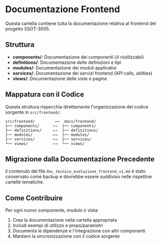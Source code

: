 # Documentazione Frontend

Questa cartella contiene tutta la documentazione relativa al frontend del progetto SSOT-3005.

## Struttura

- **components/**: Documentazione dei componenti UI riutilizzabili
- **definitions/**: Documentazione delle definizioni e tipi
- **modules/**: Documentazione dei moduli applicativi
- **services/**: Documentazione dei servizi frontend (API calls, utilities)
- **views/**: Documentazione delle viste e pagine

## Mappatura con il Codice

Questa struttura rispecchia direttamente l'organizzazione del codice sorgente in `src/frontend/`:

```
src/frontend/         ←→  docs/frontend/
├── components/      ←→  ├── components/
├── definitions/     ←→  ├── definitions/
├── modules/         ←→  ├── modules/
├── services/        ←→  ├── services/
└── views/           ←→  └── views/
```

## Migrazione dalla Documentazione Precedente

Il contenuto del file `doc_tecnico_evoluzione_frontend_v1.md` è stato conservato come backup e dovrebbe essere suddiviso nelle rispettive cartelle tematiche.

## Come Contribuire

Per ogni nuovo componente, modulo o vista:

1. Crea la documentazione nella cartella appropriata
2. Includi esempi di utilizzo e props/parametri
3. Documenta le dipendenze e l'integrazione con altri componenti
4. Mantieni la sincronizzazione con il codice sorgente 
